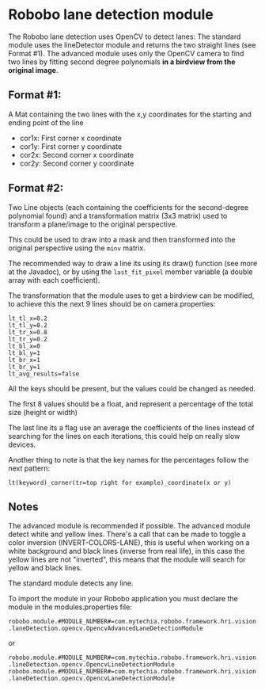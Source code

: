 # Robobo lane detection module

The Robobo lane detection uses OpenCV to detect lanes:
The standard module uses the lineDetector module and returns the two straight lines (see Format #1).
The advanced module uses only the OpenCV camera to find two lines by fitting second degree polynomials **in a birdview from the original image**.

## Format #1:
A Mat containing the two lines with the x,y coordinates for the starting and ending point of the line
- cor1x: First corner x coordinate
- cor1y: First corner y coordinate
- cor2x: Second corner x coordinate
- cor2y: Second corner y coordinate

## Format #2:
Two Line objects (each containing the coefficients for the second-degree polynomial found) and a transformation matrix (3x3 matrix) used to transform a plane/image to the original perspective.

This could be used to draw into a mask and then transformed into the original perspective using the `minv` matrix.


The recommended way to draw a line its using its draw() function (see more at the Javadoc), or by using the `last_fit_pixel` member variable (a double array with each coefficient).

The transformation that the module uses to get a birdview can be modified, to achieve this the next 9 lines should be on camera.properties:

    lt_tl_x=0.2
    lt_tl_y=0.2
    lt_tr_x=0.8
    lt_tr_y=0.2
    lt_bl_x=0
    lt_bl_y=1
    lt_br_x=1
    lt_br_y=1
    lt_avg_results=false

All the keys should be present, but the values could be changed as needed.

The first 8 values should be a float, and represent a percentage of the total size (height or width)

The last line its a flag use an average the coefficients of the lines instead of searching for the lines on each iterations, this could help on really slow devices.

Another thing to note is that the key names for the percentages follow the next pattern:

`lt(keyword)_corner(tr=top right for example)_coordinate(x or y)`


## Notes
The advanced module is recommended if possible.
The advanced module detect white and yellow lines.
There's a call that can be made to toggle a color inversion (INVERT-COLORS-LANE), this is useful when working on a white background and black lines (inverse from real life), in this case the yellow lines are not "inverted", this means that the module will search for yellow and black lines.

The standard module detects any line.

To import the module in your Robobo application you must declare the module in the modules.properties file:

`robobo.module.#MODULE_NUMBER#=com.mytechia.robobo.framework.hri.vision.laneDetection.opencv.OpencvAdvancedLaneDetectionModule`

or

`robobo.module.#MODULE_NUMBER#=com.mytechia.robobo.framework.hri.vision.lineDetection.opencv.OpencvLineDetectionModule`
`robobo.module.#MODULE_NUMBER#=com.mytechia.robobo.framework.hri.vision.laneDetection.opencv.OpencvLaneDetectionModule`
